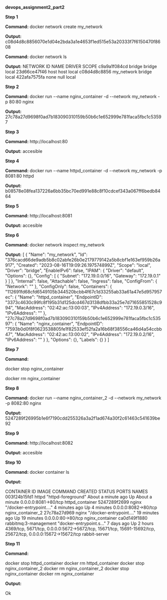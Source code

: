 **devops_assignment2_part2**

**Step 1**

**Command:** docker network create my_network

**Output:** c08d4d8c8856070e1d04e2bda3a1e4653f1ed515e53a20333f7f6150470f8608

**Command:** docker network ls

**Output:** 
NETWORK ID     NAME         DRIVER    SCOPE
c9a9a1f084cd   bridge       bridge    local
23d66ce47f46   host         host      local
c08d4d8c8856   my_network   bridge    local
422afa7575fa   none         null      local

**Step 2**

**Command:** docker run --name nginx_container -d --network my_network -p 80:80 nginx

**Output:** 27c78a27d9698f0ad7b183090310159b50b6c1e652999e781faca5fbc1c53597

**Step 3**

**Command:** http://localhost:80

**Output:** accesible

**Step 4**

**Command:** docker run --name httpd_container -d --network my_network -p 8081:80 httpd

**Output:** b08578e08fea137226a6bb35bc70ed991e88c8f10cdcef343a067ff6bedb8464

**Step 5**

**Command:** http://localhost:8081

**Output:** accesible

**Step 6**

**Command:** docker network inspect my_network

**Output:**
[
    {
        "Name": "my_network",
        "Id": "376cacd66de9adb5b8c02abfe26b0e2179779142a5b8cbf1e163ef959b26a917",
        "Created": "2023-08-16T19:09:26.197574899Z",
        "Scope": "local",
        "Driver": "bridge",
        "EnableIPv6": false,
        "IPAM": {
            "Driver": "default",
            "Options": {},
            "Config": [
                {
                    "Subnet": "172.19.0.0/16",
                    "Gateway": "172.19.0.1"
                }
            ]
        },
        "Internal": false,
        "Attachable": false,
        "Ingress": false,
        "ConfigFrom": {
            "Network": ""
        },
        "ConfigOnly": false,
        "Containers": {
            "112691fd68cfd6549105b344520bcbb4f67c1d33255ab33a61a47e5d957957ec": {
                "Name": "httpd_container",
                "EndpointID": "3373c4630c99fc8f195b31d125dcd467d3138dfbb33a25e7d71655851528c994",
                "MacAddress": "02:42:ac:13:00:03",
                "IPv4Address": "172.19.0.3/16",
                "IPv6Address": ""
            },
            "27c78a27d9698f0ad7b183090310159b50b6c1e652999e781faca5fbc1c53597": {
                "Name": "nginx_container",
                "EndpointID": "7593b0d0f8f0623538805fe1f82533ef52fa2a16b68f38556ca46d4a54ccbb47",
                "MacAddress": "02:42:ac:13:00:02",
                "IPv4Address": "172.19.0.2/16",
                "IPv6Address": ""
            }
        },
        "Options": {},
        "Labels": {}
    }
]

**Step 7**

**Command:** 

docker stop nginx_container

docker rm nginx_container

**Step 8**

**Command:** docker run --name nginx_container_2 -d --network my_network -p 8082:80 nginx

**Output:** 5247289f26995b1e6f7190cdd255326a3a2f1ad674a30f2c61463c541639be92


**Step 9**

**Command:** http://localhost:8082

**Output:** accesible

**Step 10**

**Command:** docker container ls

**Output:** 

CONTAINER ID   IMAGE                   COMMAND                  CREATED              STATUS              PORTS
                                                                                               NAMES
003f24b15fd1   httpd                   "httpd-foreground"       About a minute ago   Up About a minute   0.0.0.0:8081->80/tcp                                                                                          httpd_container
5247289f2699   nginx                   "/docker-entrypoint.…"   4 minutes ago        Up 4 minutes        0.0.0.0:8082->80/tcp                                                                                          nginx_container_2
27c78a27d969   nginx                   "/docker-entrypoint.…"   19 minutes ago       Up 19 minutes       0.0.0.0:80->80/tcp                                                                                            nginx_container
ca0d149f1880   rabbitmq:3-management   "docker-entrypoint.s…"   7 days ago           Up 2 hours          4369/tcp, 5671/tcp, 0.0.0.0:5672->5672/tcp, 15671/tcp, 15691-15692/tcp, 25672/tcp, 0.0.0.0:15672->15672/tcp   rabbit-server


**Step 11**

**Command:** 

docker stop httpd_container
docker rm httpd_container
docker stop nginx_container_2
docker rm nginx_container_2
docker stop nginx_container
docker rm nginx_container

**Output:** 

Ok